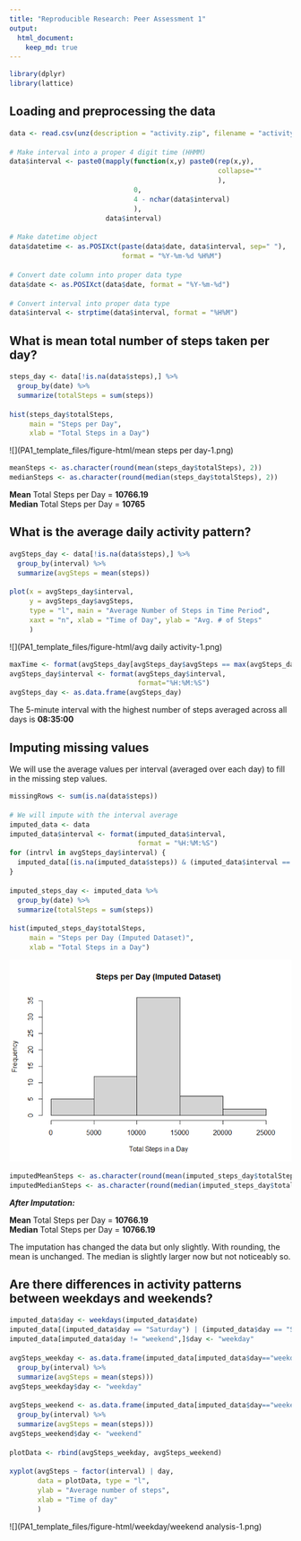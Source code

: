 ```yaml
---
title: "Reproducible Research: Peer Assessment 1"
output: 
  html_document:
    keep_md: true
---
```



```r
library(dplyr)
library(lattice)
```

## Loading and preprocessing the data
  
  

```r
data <- read.csv(unz(description = "activity.zip", filename = "activity.csv"), header = TRUE)

# Make interval into a proper 4 digit time (HHMM)
data$interval <- paste0(mapply(function(x,y) paste0(rep(x,y), 
                                                    collapse=""
                                                    ), 
                               0, 
                               4 - nchar(data$interval)
                               ), 
                        data$interval)

# Make datetime object
data$datetime <- as.POSIXct(paste(data$date, data$interval, sep=" "), 
                            format = "%Y-%m-%d %H%M")

# Convert date column into proper data type
data$date <- as.POSIXct(data$date, format = "%Y-%m-%d")

# Convert interval into proper data type
data$interval <- strptime(data$interval, format = "%H%M")
```
  
  
## What is mean total number of steps taken per day?
  
  

```r
steps_day <- data[!is.na(data$steps),] %>% 
  group_by(date) %>% 
  summarize(totalSteps = sum(steps))

hist(steps_day$totalSteps, 
     main = "Steps per Day", 
     xlab = "Total Steps in a Day")
```

![](PA1_template_files/figure-html/mean steps per day-1.png)<!-- -->

```r
meanSteps <- as.character(round(mean(steps_day$totalSteps), 2))
medianSteps <- as.character(round(median(steps_day$totalSteps), 2))
```
  
  
**Mean** Total Steps per Day = **10766.19**  
**Median** Total Steps per Day = **10765**  

  
## What is the average daily activity pattern?


```r
avgSteps_day <- data[!is.na(data$steps),] %>% 
  group_by(interval) %>% 
  summarize(avgSteps = mean(steps))

plot(x = avgSteps_day$interval, 
     y = avgSteps_day$avgSteps,
     type = "l", main = "Average Number of Steps in Time Period",
     xaxt = "n", xlab = "Time of Day", ylab = "Avg. # of Steps"
     )
```

![](PA1_template_files/figure-html/avg daily activity-1.png)<!-- -->

```r
maxTime <- format(avgSteps_day[avgSteps_day$avgSteps == max(avgSteps_day$avgSteps),]$interval, format = "%H:%M:%S")
avgSteps_day$interval <- format(avgSteps_day$interval, 
                                format="%H:%M:%S")
avgSteps_day <- as.data.frame(avgSteps_day)
```

The 5-minute interval with the highest number of steps averaged across all days is **08:35:00**  


## Imputing missing values

We will use the average values per interval (averaged over each day) to fill in the missing step values.  


```r
missingRows <- sum(is.na(data$steps))

# We will impute with the interval average
imputed_data <- data
imputed_data$interval <- format(imputed_data$interval, 
                                format = "%H:%M:%S")
for (intrvl in avgSteps_day$interval) {
  imputed_data[(is.na(imputed_data$steps)) & (imputed_data$interval == intrvl),]$steps = avgSteps_day[avgSteps_day$interval == intrvl,]$avgSteps
}

imputed_steps_day <- imputed_data %>% 
  group_by(date) %>% 
  summarize(totalSteps = sum(steps))

hist(imputed_steps_day$totalSteps, 
     main = "Steps per Day (Imputed Dataset)", 
     xlab = "Total Steps in a Day")
```

![](PA1_template_files/figure-html/imputation-1.png)<!-- -->

```r
imputedMeanSteps <- as.character(round(mean(imputed_steps_day$totalSteps), 2))
imputedMedianSteps <- as.character(round(median(imputed_steps_day$totalSteps), 2))
```

***After Imputation:***  

**Mean** Total Steps per Day = **10766.19**  
**Median** Total Steps per Day = **10766.19**  

The imputation has changed the data but only slightly. With rounding, the mean is unchanged. The median is slightly larger now but not noticeably so.  


## Are there differences in activity patterns between weekdays and weekends?


```r
imputed_data$day <- weekdays(imputed_data$date)
imputed_data[(imputed_data$day == "Saturday") | (imputed_data$day == "Sunday"),]$day <- "weekend"
imputed_data[imputed_data$day != "weekend",]$day <- "weekday"

avgSteps_weekday <- as.data.frame(imputed_data[imputed_data$day=="weekday",] %>% 
  group_by(interval) %>% 
  summarize(avgSteps = mean(steps)))
avgSteps_weekday$day <- "weekday"

avgSteps_weekend <- as.data.frame(imputed_data[imputed_data$day=="weekend",] %>% 
  group_by(interval) %>% 
  summarize(avgSteps = mean(steps)))
avgSteps_weekend$day <- "weekend"

plotData <- rbind(avgSteps_weekday, avgSteps_weekend)

xyplot(avgSteps ~ factor(interval) | day,
       data = plotData, type = "l",
       ylab = "Average number of steps",
       xlab = "Time of day"
       )
```

![](PA1_template_files/figure-html/weekday/weekend analysis-1.png)<!-- -->

